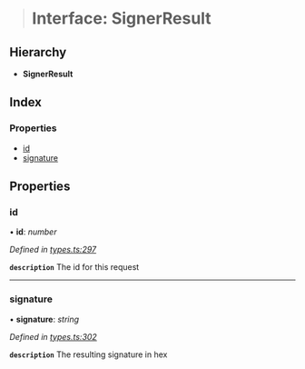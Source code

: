 > # Interface: SignerResult

## Hierarchy

* **SignerResult**

## Index

### Properties

* [id](_types_.signerresult.md#id)
* [signature](_types_.signerresult.md#signature)

## Properties

###  id

• **id**: *number*

*Defined in [types.ts:297](https://github.com/polkadot-js/api/blob/2dd7cc0/packages/api/src/types.ts#L297)*

**`description`** The id for this request

___

###  signature

• **signature**: *string*

*Defined in [types.ts:302](https://github.com/polkadot-js/api/blob/2dd7cc0/packages/api/src/types.ts#L302)*

**`description`** The resulting signature in hex